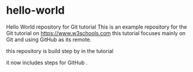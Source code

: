 # hello-world
Hello World repository for Git tutorial
This is an example repository  for the Git tutorial on https://www.w3schools.com
this tutorial focuses mainly on Git and using GitHub as its remote.

this repository is build step by in the tutorial

it now includes steps for GitHub
.
